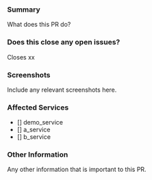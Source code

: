 ### Summary
What does this PR do?

### Does this close any open issues?
Closes xx

### Screenshots
Include any relevant screenshots here.

### Affected Services

- [] demo_service
- [] a_service
- [] b_service

### Other Information
Any other information that is important to this PR.
